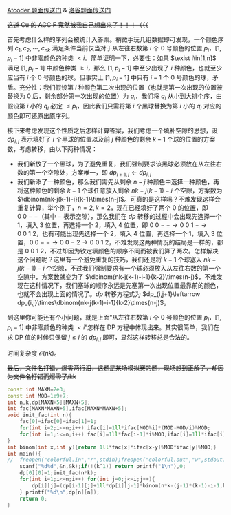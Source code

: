[Atcoder 题面传送门](https://atcoder.jp/contests/agc002/tasks/agc002_f) & [洛谷题面传送门](https://www.luogu.com.cn/problem/AT2000)

~~这道 Cu 的 AGC F 竟然被我自己想出来了！！！（（（~~

首先考虑什么样的序列会被统计入答案。稍微手玩几组数据即可发现，一个颜色序列 $c_1,c_2,\cdots,c_{nk}$ 满足条件当前仅当对于从左往右数第 $i$ 个 $0$ 号颜色的位置 $p_i$，$[1,p_i-1]$ 中非零颜色的种类 $<i$。简单证明一下，必要性：如果 $\exist i\in[1,n]$ 满足 $[1,p_i-1]$ 中颜色种类 $\ge i$，那么 $[1,p_i-1]$ 中至少出现了 $i$ 种颜色，也就至少应当有 $i$ 个 $0$ 号颜色的球。但事实上 $[1,p_i-1]$ 中只有 $i-1$ 个 $0$ 号颜色的球，矛盾。充分性：我们假设第 $i$ 种颜色第二次出现的位置（也就是第一次出现的位置被替换为 $0$ 后，剩余部分第一次出现的位置）为 $q_i$，我们将 $q_i$ 从小到大排个序，由假设第 $i$ 小的 $q_i$ 必定 $\le p_i$，因此我们只需将第 $i$ 个黑球替换为第 $i$ 小的 $q_i$ 对应的颜色即可还原出原序列。

接下来考虑发现这个性质之后怎样计算答案，我们考虑一个填补空隙的思想，设 $dp_{i,j}$ 表示填好了 $i$ 个黑球的位置以及前 $j$ 种颜色的剩余 $k-1$ 个球的位置的方案数，考虑转移，由以下两种情况：

- 我们新放了一个黑球，为了避免重复，我们强制要求该黑球必须放在从左往右数的第一个空隙处，方案唯一，即 $dp_{i+1,j}\leftarrow dp_{i,j}$
- 我们新添了一种颜色，那么我们需先从剩余 $n-j$ 种颜色中选择一种颜色，再将这种颜色的剩余 $k-1$ 个球任意放入剩余 $nk-j(k-1)-i$ 个空隙，方案数为 $\dbinom{nk-j(k-1)-i}{k-1}\times(n-j)$。可真的是这样吗？不难发现这样会重复计算，举个例子，$n=2,k=2$，现在已经填好了两个 $0$ 的位置，即 $0\ 0\ -\ -$（其中 $-$ 表示空隙），那么我们在 $dp$ 转移的过程中会出现先选择一个 $1$，填入 $3$ 位置，再选择一个 $2$，填入 $4$ 位置，即 $0\ 0\ -\ -\to 0\ 0\ 1\ -\to 0\ 0\ 1\ 2$，也有可能出现先选择一个 $2$，填入 $4$ 位置，再选择一个 $1$，填入 $3$ 位置，$0\ 0\ -\ -\to 0\ 0\ -\ 2\to 0\ 0\ 1\ 2$，不难发现这两种情况的结局是一样的，都是 $0\ 0\ 1\ 2$，不过却因为钦定填颜色的顺序不同而被我们算了两次。怎样解决这个问题呢？这里有一个避免重复的技巧，我们还是将 $k-1$ 个球塞入 $nk-j(k-1)-i$ 个空隙，不过我们强制要求有一个球必须放入从左往右数的第一个空隙中，方案数就变为了 $\dbinom{nk-j(k-1)-i-1}{k-2}\times(n-j)$，不难发现在这种情况下，我们塞球的顺序永远是先塞第一次出现位置最靠前的颜色，也就不会出现上面的情况了。$dp$ 转移方程式为 $dp_{i,j+1}\leftarrow dp_{i,j}\times\dbinom{nk-j(k-1)-i-1}{k-2}\times(n-j)$。

到这里你可能还有个小问题，就是上面“从左往右数第 $i$ 个 $0$ 号颜色的位置 $p_i$，$[1,p_i-1]$ 中非零颜色的种类 $<i$”怎样在 DP 方程中体现出来。其实很简单，我们在求 DP 值的时候只保留 $j\le i$ 的 $dp_{i,j}$ 即可，显然这样转移总是合法的。

时间复杂度 $\mathcal O(nk)$。

~~最后，文件名打错，爆零两行泪，这题是某场模拟赛的题，现场想到正解了，却因为文件名打错而爆零了/kk~~

```cpp
const int MAXN=2e3;
const int MOD=1e9+7;
int n,k,dp[MAXN+5][MAXN+5];
int fac[MAXN*MAXN+5],ifac[MAXN*MAXN+5];
void init_fac(int n){
	fac[0]=ifac[0]=ifac[1]=1;
	for(int i=2;i<=n;i++) ifac[i]=1ll*ifac[MOD%i]*(MOD-MOD/i)%MOD;
	for(int i=1;i<=n;i++) fac[i]=1ll*fac[i-1]*i%MOD,ifac[i]=1ll*ifac[i]*ifac[i-1]%MOD;
}
int binom(int x,int y){return 1ll*fac[x]*ifac[x-y]%MOD*ifac[y]%MOD;}
int main(){
//	freopen("colorful.in","r",stdin);freopen("colorful.out","w",stdout);
	scanf("%d%d",&n,&k);if(!(k^1)) return printf("1\n"),0;
	dp[0][0]=1;init_fac(n*k);
	for(int i=1;i<=n;i++) for(int j=0;j<=i;j++){
		dp[i][j]=(dp[i-1][j]+1ll*dp[i][j-1]*binom(n*k-(j-1)*(k-1)-i-1,k-2)%MOD*(n-j+1)%MOD)%MOD;
	} printf("%d\n",dp[n][n]);
	return 0;
}
```

